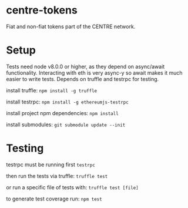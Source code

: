 # centre-tokens
Fiat and non-fiat tokens part of the CENTRE network. 

# Setup
Tests need node v8.0.0 or higher, as they depend on async/await functionality. Interacting with eth is very async-y so await makes it much easier to write tests.
Depends on truffle and testrpc for testing.

install truffle:
```npm install -g truffle```

install testrpc:
```npm install -g ethereumjs-testrpc```

install project npm dependencies:
```npm install```

install submodules:
```git submodule update --init```

# Testing
testrpc must be running first
```testrpc```

then run the tests via truffle:
```truffle test```

or run a specific file of tests with:
```truffle test [file]```

to generate test coverage run:
```npm test```